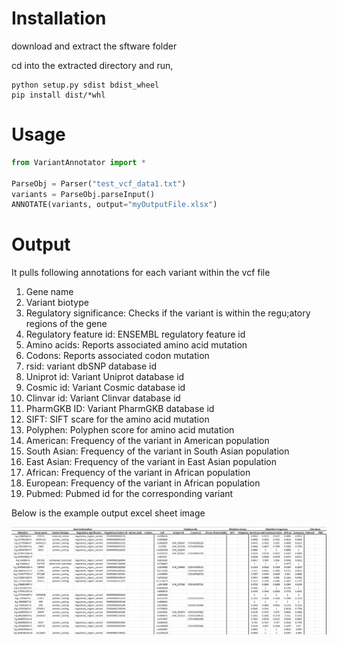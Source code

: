 # **Installation**

download and extract the sftware folder

cd into the extracted directory and run,

```shell
python setup.py sdist bdist_wheel
pip install dist/*whl
```

# **Usage**

```python
from VariantAnnotator import *

ParseObj = Parser("test_vcf_data1.txt")
variants = ParseObj.parseInput()
ANNOTATE(variants, output="myOutputFile.xlsx")
```

# **Output**

It pulls following annotations for each variant within the vcf file




1. Gene name
2. Variant biotype	
3. Regulatory significance: Checks if the variant is within the regu;atory regions of the gene	
4. Regulatory feature id: ENSEMBL regulatory feature id	
5. Amino acids: Reports associated amino acid mutation	
6. Codons: Reports associated codon mutation	
7. rsid: variant dbSNP database id	
8. Uniprot id: Variant Uniprot database id	
9. Cosmic id: Variant Cosmic database id	
10. Clinvar id: Variant Clinvar database id	
11. PharmGKB ID: Variant PharmGKB database id	
12. SIFT: SIFT scare for the amino acid mutation
13. Polyphen: Polyphen score for amino acid mutation	
14. American: Frequency of the variant in American population	
15. South Asian: Frequency of the variant in South Asian population	
16. East Asian: Frequency of the variant in East Asian population	
17. African: Frequency of the variant in African population	
18. European: Frequency of the variant in African population	
19. Pubmed: Pubmed id for the corresponding variant

Below is the example output excel sheet image

![plot](./output_example.png)
